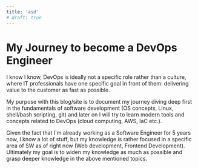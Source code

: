 ```yaml
---
title: 'asd'
# draft: true
---
```


# My Journey to become a DevOps Engineer

I know I know, DevOps is ideally not a specific role rather than a culture, where IT professionals have one specific goal in front of them: delivering value to the customer as fast as possible.

My purpose with this blog/site is to document my journey diving deep first in the fundamentals of software development (OS concepts, Linux, shell/bash scripting, git) and later on I will try to learn modern tools and concepts related to DevOps (cloud computing, AWS, IaC etc.).

Given the fact that I'm already working as a Software Engineer for 5 years now, I know a lot of stuff, but my knowledge is rather focused in a specific area of SW as of right now (Web development, Frontend Development). Ultimately my goal is to widen my knowledge as much as possible and grasp deeper knowledge in the above mentioned topics.
